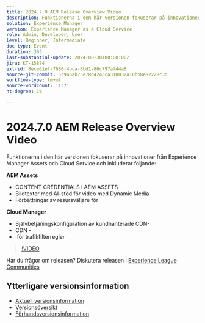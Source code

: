 ```yaml
---
title: 2024.7.0 AEM Release Overview Video
description: Funktionerna i den här versionen fokuserar på innovationer från Experience Manager Assets och Cloud Service och innehåller följande:AEM Assets:Content Credentials i AEM Assets ​ AI-drivna bildtexter för video med Dynamic Media ​ Asset Selector Enhancements for Upload ​ Cloud Manager:Självbetjäningskonfiguration för kundhanterade CDN-referenser ​ CDN-radering ​ Traffic Filter Rules Alerts ​
solution: Experience Manager
version: Experience Manager as a Cloud Service
role: Admin, Developer, User
level: Beginner, Intermediate
doc-type: Event
duration: 363
last-substantial-update: 2024-08-30T00:00:00Z
jira: KT-15874
exl-id: 8ece61ef-7680-4bca-8bd1-86c797af44a8
source-git-commit: 5c946ab73e78d4243ca310032a10bb8e82228c3d
workflow-type: tm+mt
source-wordcount: '137'
ht-degree: 1%

---
```


# 2024.7.0 AEM Release Overview Video

Funktionerna i den här versionen fokuserar på innovationer från Experience Manager Assets och Cloud Service och inkluderar följande:

**AEM Assets**

* CONTENT CREDENTIALS i AEM ASSETS &#x200B;
* Bildtexter med AI-stöd för video med Dynamic Media &#x200B;
* Förbättringar av resursväljare för &#x200B;

**Cloud Manager**

* Självbetjäningskonfiguration av kundhanterade CDN-&#x200B;
* CDN - &#x200B;
* &#x200B; för trafikfilterregler

>[!VIDEO](https://video.tv.adobe.com/v/3431707/?learn=on)


Har du frågor om releasen?  Diskutera releasen i [Experience League Communities](https://adobe.ly/3X9WQfF)

## Ytterligare versionsinformation

* [Aktuell versionsinformation](https://experienceleague.adobe.com/docs/experience-manager-cloud-service/content/release-notes/home.html?lang=sv-SE)
* [Versionsöversikt](https://experienceleague.adobe.com/docs/experience-manager-release-information/aem-release-updates/update-releases-roadmap.html?lang=sv-SE)
* [Förhandsversionsinformation](https://experienceleague.adobe.com/docs/experience-manager-cloud-service/content/release-notes/prerelease.html?lang=sv-SE)
